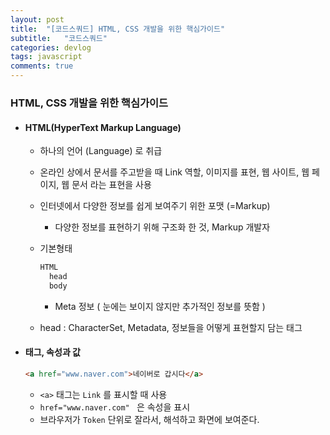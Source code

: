 ```yaml
---
layout: post
title:  "[코드스쿼드] HTML, CSS 개발을 위한 핵심가이드"
subtitle:   "코드스쿼드"
categories: devlog
tags: javascript
comments: true
---
```


### HTML, CSS 개발을 위한 핵심가이드

- #### HTML(HyperText Markup Language)

  - 하나의 언어 (Language) 로 취급

  - 온라인 상에서 문서를 주고받을 때 Link 역할, 이미지를 표현, 웹 사이트, 웹 페이지, 웹 문서 라는 표현을 사용

  - 인터넷에서 다양한 정보를 쉽게 보여주기 위한 포맷 (=Markup)

    - 다양한 정보를 표현하기 위해 구조화 한 것, Markup 개발자

  - 기본형태

    ```html
    HTML
      head
      body
    ```

    - Meta 정보 ( 눈에는 보이지 않지만 추가적인 정보를 뜻함 )

  - head : CharacterSet, Metadata, 정보들을 어떻게 표현할지 담는 태그

- #### 태그, 속성과 값

  ```html
  <a href="www.naver.com">네이버로 갑시다</a>
  ```

  - `<a>` 태그는 `Link` 를 표시할 때 사용
  - `href="www.naver.com" ` 은 속성을 표시
  - 브라우저가 `Token` 단위로 잘라서, 해석하고 화면에 보여준다.